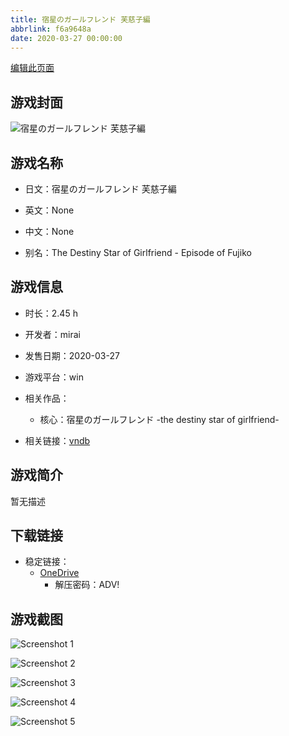 ```yaml
---
title: 宿星のガールフレンド 芙慈子編
abbrlink: f6a9648a
date: 2020-03-27 00:00:00
---
```

[编辑此页面](https://github.com/ACG-3/ADV3-source/blob/main/source/_posts/games/%E5%AE%BF%E6%98%9F%E3%81%AE%E3%82%AC%E3%83%BC%E3%83%AB%E3%83%95%E3%83%AC%E3%83%B3%E3%83%89%20%E8%8A%99%E6%85%88%E5%AD%90%E7%B7%A8.md)

## 游戏封面

![宿星のガールフレンド 芙慈子編](https://pan.timero.xyz/d/onedrive/img_lib_001/%E5%AE%BF%E6%98%9F%E3%81%AE%E3%82%AC%E3%83%BC%E3%83%AB%E3%83%95%E3%83%AC%E3%83%B3%E3%83%89%20%E8%8A%99%E6%85%88%E5%AD%90%E7%B7%A8_cover.avif)


## 游戏名称

- 日文：宿星のガールフレンド 芙慈子編
- 英文：None
- 中文：None

- 别名：The Destiny Star of Girlfriend - Episode of Fujiko


## 游戏信息

- 时长：2.45 h
- 开发者：mirai
- 发售日期：2020-03-27
- 游戏平台：win
- 相关作品：
   - 核心：宿星のガールフレンド -the destiny star of girlfriend-

- 相关链接：[vndb](https://vndb.org/v28289)


## 游戏简介

暂无描述


## 下载链接

- 稳定链接：
    - [OneDrive](https://pan.timero.xyz/onedrive/adv_lib_001/%E5%AE%BF%E6%98%9F%E3%81%AE%E3%82%AC%E3%83%BC%E3%83%AB%E3%83%95%E3%83%AC%E3%83%B3%E3%83%89%20%E8%8A%99%E6%85%88%E5%AD%90%E7%B7%A8)
        - 解压密码：ADV!



## 游戏截图


![Screenshot 1](https://pan.timero.xyz/d/onedrive/img_lib_001/%E5%AE%BF%E6%98%9F%E3%81%AE%E3%82%AC%E3%83%BC%E3%83%AB%E3%83%95%E3%83%AC%E3%83%B3%E3%83%89%20%E8%8A%99%E6%85%88%E5%AD%90%E7%B7%A8_Screenshot_1.avif)

![Screenshot 2](https://pan.timero.xyz/d/onedrive/img_lib_001/%E5%AE%BF%E6%98%9F%E3%81%AE%E3%82%AC%E3%83%BC%E3%83%AB%E3%83%95%E3%83%AC%E3%83%B3%E3%83%89%20%E8%8A%99%E6%85%88%E5%AD%90%E7%B7%A8_Screenshot_2.avif)

![Screenshot 3](https://pan.timero.xyz/d/onedrive/img_lib_001/%E5%AE%BF%E6%98%9F%E3%81%AE%E3%82%AC%E3%83%BC%E3%83%AB%E3%83%95%E3%83%AC%E3%83%B3%E3%83%89%20%E8%8A%99%E6%85%88%E5%AD%90%E7%B7%A8_Screenshot_3.avif)

![Screenshot 4](https://pan.timero.xyz/d/onedrive/img_lib_001/%E5%AE%BF%E6%98%9F%E3%81%AE%E3%82%AC%E3%83%BC%E3%83%AB%E3%83%95%E3%83%AC%E3%83%B3%E3%83%89%20%E8%8A%99%E6%85%88%E5%AD%90%E7%B7%A8_Screenshot_4.avif)

![Screenshot 5](https://pan.timero.xyz/d/onedrive/img_lib_001/%E5%AE%BF%E6%98%9F%E3%81%AE%E3%82%AC%E3%83%BC%E3%83%AB%E3%83%95%E3%83%AC%E3%83%B3%E3%83%89%20%E8%8A%99%E6%85%88%E5%AD%90%E7%B7%A8_Screenshot_5.avif)

